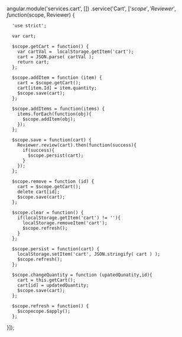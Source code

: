 angular.module('services.cart', [])
    .service('Cart', ['$scope', 'Reviewer', function ($scope, Reviewer) { 

      'use strict';

      var cart;

      $scope.getCart = function() {
        var cartVal =  localStorage.getItem('cart');
        cart = JSON.parse( cartVal );
        return cart;
      };

      $scope.addItem = function (item) {
        cart = $scope.getCart();
        cart[item.Id] = item.quantity;
        $scope.save(cart);
      };

      $scope.addItems = function(items) {
        items.forEach(function(obj){
          $scope.addItem(obj);
        });
      };

      $scope.save = function(cart) {
        Reviewer.review(cart).then(function(success){
          if(success){
            $scope.persist(cart);
          }
        });
      };

      $scope.remove = function (id) {
        cart = $scope.getCart();
        delete cart[id];
        $scope.save(cart);
      };

      $scope.clear = function() {
        if(localStorage.getItem('cart') != ''){
          localStorage.removeItem('cart');
          $scope.refresh();
        }
      };

      $scope.persist = function(cart) {
        localStorage.setItem('cart', JSON.stringify( cart ) );
        $scope.refresh();
      };

      $scope.changeQuantity = function (upatedQunatity,id){
        cart = this.getCart();
        cart[id] = updatedQuantity;
        $scope.save(cart);
      };

      $scope.refresh = function() {
        $scopecope.$apply();
      };
  }]);
